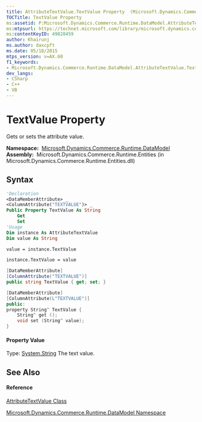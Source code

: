 ```yaml
---
title: AttributeTextValue.TextValue Property  (Microsoft.Dynamics.Commerce.Runtime.DataModel)
TOCTitle: TextValue Property
ms:assetid: P:Microsoft.Dynamics.Commerce.Runtime.DataModel.AttributeTextValue.TextValue
ms:mtpsurl: https://technet.microsoft.com/library/microsoft.dynamics.commerce.runtime.datamodel.attributetextvalue.textvalue(v=AX.60)
ms:contentKeyID: 49828459
author: Khairunj
ms.author: daxcpft
ms.date: 05/18/2015
mtps_version: v=AX.60
f1_keywords:
- Microsoft.Dynamics.Commerce.Runtime.DataModel.AttributeTextValue.TextValue
dev_langs:
- CSharp
- C++
- VB
---
```


# TextValue Property

Gets or sets the attribute value.

**Namespace:**  [Microsoft.Dynamics.Commerce.Runtime.DataModel](microsoft-dynamics-commerce-runtime-datamodel-namespace.md)  
**Assembly:**  Microsoft.Dynamics.Commerce.Runtime.Entities (in Microsoft.Dynamics.Commerce.Runtime.Entities.dll)

## Syntax

``` vb
'Declaration
<DataMemberAttribute> _
<ColumnAttribute("TEXTVALUE")> _
Public Property TextValue As String
    Get
    Set
'Usage
Dim instance As AttributeTextValue
Dim value As String

value = instance.TextValue

instance.TextValue = value
```

``` csharp
[DataMemberAttribute]
[ColumnAttribute("TEXTVALUE")]
public string TextValue { get; set; }
```

``` c++
[DataMemberAttribute]
[ColumnAttribute(L"TEXTVALUE")]
public:
property String^ TextValue {
    String^ get ();
    void set (String^ value);
}
```

#### Property Value

Type: [System.String](https://technet.microsoft.com/library/s1wwdcbf\(v=ax.60\))  
The text value.  

## See Also

#### Reference

[AttributeTextValue Class](attributetextvalue-class-microsoft-dynamics-commerce-runtime-datamodel.md)

[Microsoft.Dynamics.Commerce.Runtime.DataModel Namespace](microsoft-dynamics-commerce-runtime-datamodel-namespace.md)

